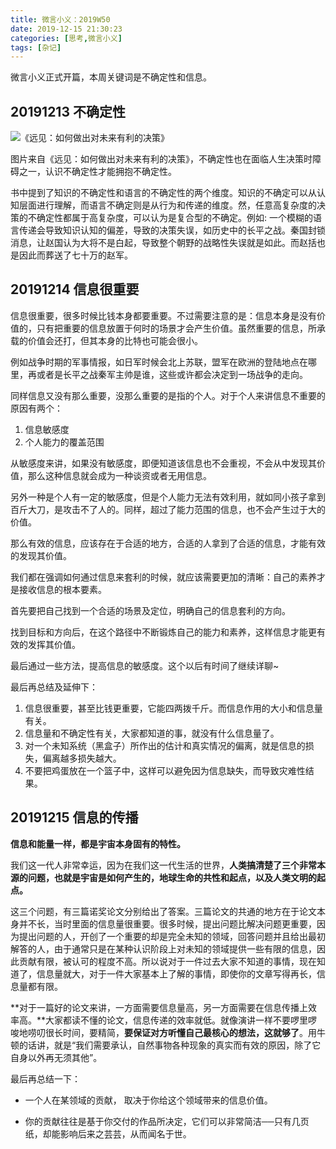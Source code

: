 ```yaml
---
title: 微言小义：2019W50
date: 2019-12-15 21:30:23
categories: [思考,微言小义]
tags: [杂记]
---
```


微言小义正式开篇，本周关键词是不确定性和信息。

<!-- more -->

## 20191213 不确定性

![《远见：如何做出对未来有利的决策》](https://imagerepos.oss-cn-beijing.aliyuncs.com/images/20191215153218.png)

图片来自《远见：如何做出对未来有利的决策》，不确定性也在面临人生决策时障碍之一，认识不确定性才能拥抱不确定性。

书中提到了知识的不确定性和语言的不确定性的两个维度。知识的不确定可以从认知层面进行理解，而语言不确定则是从行为和传递的维度。然，任意高复杂度的决策的不确定性都属于高复杂度，可以认为是复合型的不确定。例如:
一个模糊的语言传递会导致知识认知的偏差，导致的决策失误，如历史中的长平之战。秦国封锁消息，让赵国认为大将不是白起，导致整个朝野的战略性失误就是如此。而赵括也是因此而葬送了七十万的赵军。

## 20191214 信息很重要

信息很重要，很多时候比钱本身都要重要。不过需要注意的是：信息本身是没有价值的，只有把重要的信息放置于何时的场景才会产生价值。虽然重要的信息，所承载的价值会还打，但其本身的比特也可能会很小。

例如战争时期的军事情报，如日军时候会北上苏联，盟军在欧洲的登陆地点在哪里，再或者是长平之战秦军主帅是谁，这些或许都会决定到一场战争的走向。

同样信息又没有那么重要，没那么重要的是指的个人。对于个人来讲信息不重要的原因有两个：

1. 信息敏感度
1. 个人能力的覆盖范围

从敏感度来讲，如果没有敏感度，即便知道该信息也不会重视，不会从中发现其价值，那么这种信息就会成为一种谈资或者无用信息。

另外一种是个人有一定的敏感度，但是个人能力无法有效利用，就如同小孩子拿到百斤大刀，是攻击不了人的。同样，超过了能力范围的信息，也不会产生过于大的价值。

那么有效的信息，应该存在于合适的地方，合适的人拿到了合适的信息，才能有效的发现其价值。

我们都在强调如何通过信息来套利的时候，就应该需要更加的清晰：自己的素养才是接收信息的根本要素。

首先要把自己找到一个合适的场景及定位，明确自己的信息套利的方向。

找到目标和方向后，在这个路径中不断锻炼自己的能力和素养，这样信息才能更有效的发挥其价值。

最后通过一些方法，提高信息的敏感度。这个以后有时间了继续详聊~

最后再总结及延伸下：

1. 信息很重要，甚至比钱更重要，它能四两拨千斤。而信息作用的大小和信息量有关。
1. 信息量和不确定性有关，大家都知道的事，就没有什么信息量了。
1. 对一个未知系统（黑盒子）所作出的估计和真实情况的偏离，就是信息的损失，偏离越多损失越大。
1. 不要把鸡蛋放在一个篮子中，这样可以避免因为信息缺失，而导致灾难性结果。

## 20191215 信息的传播

**信息和能量一样，都是宇宙本身固有的特性。**

我们这一代人非常幸运，因为在我们这一代生活的世界，**人类搞清楚了三个非常本源的问题，也就是宇宙是如何产生的，地球生命的共性和起点，以及人类文明的起点。**

这三个问题，有三篇诺奖论文分别给出了答案。三篇论文的共通的地方在于论文本身并不长，当时里面的信息量很重要。很多时候，提出问题比解决问题更重要，因为提出问题的人，开创了一个重要的却是完全未知的领域，回答问题并且给出最初解答的人，由于通常只是在某种认识阶段上对未知的领域提供一些有限的信息，因此贡献有限，被认可的程度不高。所以说对于一件过去大家不知道的事情，现在知道了，信息量就大，对于一件大家基本上了解的事情，即使你的文章写得再长，信息量都有限。

**对于一篇好的论文来讲，一方面需要信息量高，另一方面需要在信息传播上效率高。**大家都读不懂的论文，信息传递的效率就低。就像演讲一样不要啰里啰唆地唠叨很长时间，要精简，**要保证对方听懂自己最核心的想法，这就够了**。用牛顿的话讲，就是“我们需要承认，自然事物各种现象的真实而有效的原因，除了它自身以外再无须其他”。

最后再总结一下：

- 一个人在某领域的贡献， 取决于你给这个领域带来的信息价值。

- 你的贡献往往是基于你交付的作品所决定，它们可以非常简洁──只有几页纸，却能影响后来之芸芸，从而闻名于世。
